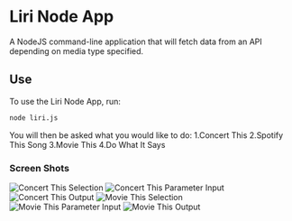 # Liri Node App

A NodeJS command-line application that will fetch data from an API depending on media type specified.

## Use

To use the Liri Node App, run:

```bash
node liri.js
```

You will then be asked what you would like to do:
1.Concert This
2.Spotify This Song
3.Movie This
4.Do What It Says

### Screen Shots

![Concert This Selection]("./img/s1.png")
![Concert This Parameter Input]("./img/s2.png")
![Concert This Output]("./img/s3.png")
![Movie This Selection]("./img/s4.png")
![Movie This Parameter Input]("./img/s5.png")
![Movie This Output]("./img/s6.png")
